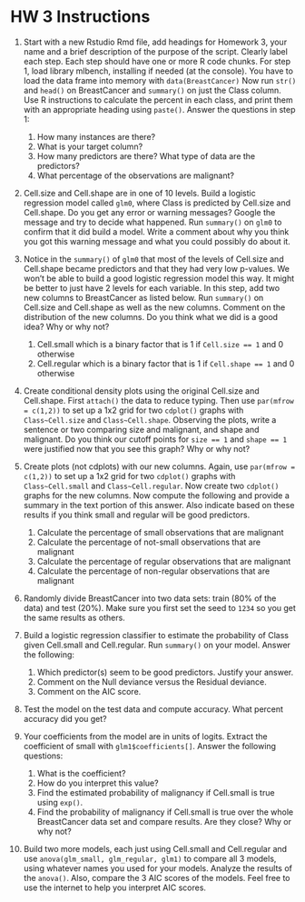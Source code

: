 # HW 3 Instructions

1.	Start with a new Rstudio Rmd file, add headings for Homework 3, your name and a brief description of the purpose of the script. Clearly label each step. Each step should have one or more R code chunks. For step 1, load library mlbench, installing if needed (at the console).  You have to load the data frame into memory with `data(BreastCancer)` Now run `str()` and `head()` on BreastCancer and `summary()` on just the Class column. Use R instructions to calculate the percent in each class, and print them with an appropriate heading using `paste()`. Answer the questions in step 1:
    1.	How many instances are there?
    2.	What is your target column?
    3.	How many predictors are there? What type of data are the predictors?
    4.	What percentage of the observations are malignant?

2.	Cell.size and Cell.shape are in one of 10 levels. Build a logistic regression model called `glm0`, where Class is predicted by Cell.size and Cell.shape. Do you get any error or warning messages? Google the message and try to decide what happened. Run `summary()` on `glm0` to confirm that it did build a model. Write a comment about why you think you got this warning message and what you could possibly do about it.  

3.	Notice in the `summary()` of `glm0` that most of the levels of Cell.size and Cell.shape became predictors and that they had very low p-values. We won’t be able to build a good logistic regression model this way.  It might be better to just have 2 levels for each variable. In this step, add two new columns to BreastCancer as listed below.  Run `summary()` on Cell.size and Cell.shape as well as the new columns. Comment on the distribution of the new columns. Do you think what we did is a good idea? Why or why not?
    1.	Cell.small which is a binary factor that is 1 if `Cell.size == 1` and 0 otherwise
    2.	Cell.regular which is a binary factor that is 1 if `Cell.shape == 1` and 0 otherwise	

4.	Create conditional density plots using the original Cell.size and Cell.shape. First `attach()` the data to reduce typing. Then use `par(mfrow = c(1,2))` to set up a 1x2 grid for two `cdplot()` graphs with `Class~Cell.size` and `Class~Cell.shape`. Observing the plots, write a sentence or two comparing size and malignant, and shape and malignant. Do you think our cutoff points for `size == 1` and `shape == 1` were justified now that you see this graph? Why or why not?

5.	Create plots (not cdplots) with our new columns. Again, use `par(mfrow = c(1,2))` to set up a 1x2 grid for two `cdplot()` graphs with `Class~Cell.small` and `Class~Cell.regular`. Now create two `cdplot()` graphs for the new columns. Now compute the following and provide a summary in the text portion of this answer. Also indicate based on these results if you think small and regular will be good predictors.
    1.	Calculate the percentage of small observations that are malignant
    2.	Calculate the percentage of not-small observations that are malignant
    3.	Calculate the percentage of regular observations that are malignant
    4.	Calculate the percentage of non-regular observations that are malignant

6.	Randomly divide BreastCancer into two data sets: train (80% of the data) and test (20%). Make sure you first set the seed to `1234` so you get the same results as others.

7.	Build a logistic regression classifier to estimate the probability of Class given Cell.small and Cell.regular. Run `summary()` on your model. Answer the following:
    1.	Which predictor(s) seem to be good predictors. Justify your answer.
    2.	Comment on the Null deviance versus the Residual deviance.
    3.	Comment on the AIC score. 

8.	Test the model on the test data and compute accuracy. What percent accuracy did you get?

9.	Your coefficients from the model are in units of logits.  Extract the coefficient of small with `glm1$coefficients[]`. Answer the following questions:
    1.	What is the coefficient?
    2.	How do you interpret this value?
    3.	Find the estimated probability of malignancy if Cell.small is true using `exp()`.
    4.	Find the probability of malignancy if Cell.small is true over the whole BreastCancer data set and compare results. Are they close? Why or why not?

10.	Build two more models, each just using Cell.small and Cell.regular and use `anova(glm_small, glm_regular, glm1)` to compare all 3 models, using whatever names you used for your models. Analyze the results of the `anova()`. Also, compare the 3 AIC scores of the models. Feel free to use the internet to help you interpret AIC scores. 
